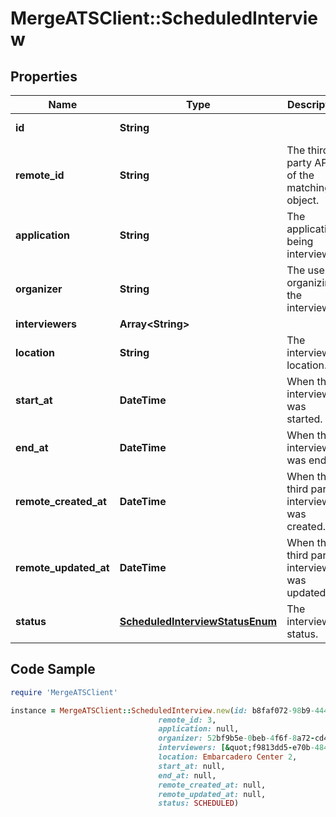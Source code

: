 # MergeATSClient::ScheduledInterview

## Properties

Name | Type | Description | Notes
------------ | ------------- | ------------- | -------------
**id** | **String** |  | [optional] [readonly] 
**remote_id** | **String** | The third-party API ID of the matching object. | [optional] 
**application** | **String** | The application being interviewed. | [optional] 
**organizer** | **String** | The user organizing the interview. | [optional] 
**interviewers** | **Array&lt;String&gt;** |  | [optional] 
**location** | **String** | The interview&#39;s location. | [optional] 
**start_at** | **DateTime** | When the interview was started. | [optional] 
**end_at** | **DateTime** | When the interview was ended. | [optional] 
**remote_created_at** | **DateTime** | When the third party&#39;s interview was created. | [optional] 
**remote_updated_at** | **DateTime** | When the third party&#39;s interview was updated. | [optional] 
**status** | [**ScheduledInterviewStatusEnum**](ScheduledInterviewStatusEnum.md) | The interview&#39;s status. | [optional] 

## Code Sample

```ruby
require 'MergeATSClient'

instance = MergeATSClient::ScheduledInterview.new(id: b8faf072-98b9-4445-8a9a-6b4950efca19,
                                 remote_id: 3,
                                 application: null,
                                 organizer: 52bf9b5e-0beb-4f6f-8a72-cd4dca7ca633,
                                 interviewers: [&quot;f9813dd5-e70b-484c-91d8-00acd6065b07&quot;,&quot;89a86fcf-d540-4e6b-ac3d-ce07c4ec9b3c&quot;],
                                 location: Embarcadero Center 2,
                                 start_at: null,
                                 end_at: null,
                                 remote_created_at: null,
                                 remote_updated_at: null,
                                 status: SCHEDULED)
```


